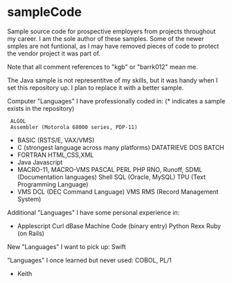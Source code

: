 # sampleCode
Sample source code for prospective employers from projects throughout my career.
I am the sole author of these samples. Some of the newer smples are not funtional,
as I may have removed pieces of code to protect the vendor project it was part of.

Note that all comment references to "kgb" or "barrk012" mean me.

The Java sample is not representitve of my skills, but it was handy when I set
this repository up. I plan to replace it with a better sample.


Computer "Languages" I have professionally coded in:
(* indicates a sample exists in the repository)

	 ALGOL
	 Assembler (Motorola 68000 series, PDP-11)
*	 BASIC (RSTS/E, VAX/VMS)
*	 C (strongest language across many platforms)
	 DATATRIEVE
	 DOS BATCH
*	 FORTRAN
	 HTML,CSS,XML
*	 Java
	 Javascript
*	 MACRO-11, MACRO-VMS
	 PASCAL
	 PERL
	 PHP
	 RNO, Runoff, SDML (Documentation languages)
	 Shell
	 SQL (Oracle, MySQL)
	 TPU (Text Programming Language)
*	 VMS DCL (DEC Command Language)
	 VMS RMS (Record Management System)


Additional "Languages" I have some personal experience in:

*	 Applescript
	 Curl
	 dBase
	 Machine Code (binary entry)
	 Python
	 Rexx
	 Ruby (on Rails)


New "Languages" I want to pick up: Swift

"Languages" I once learned but never used: COBOL, PL/1

- Keith
